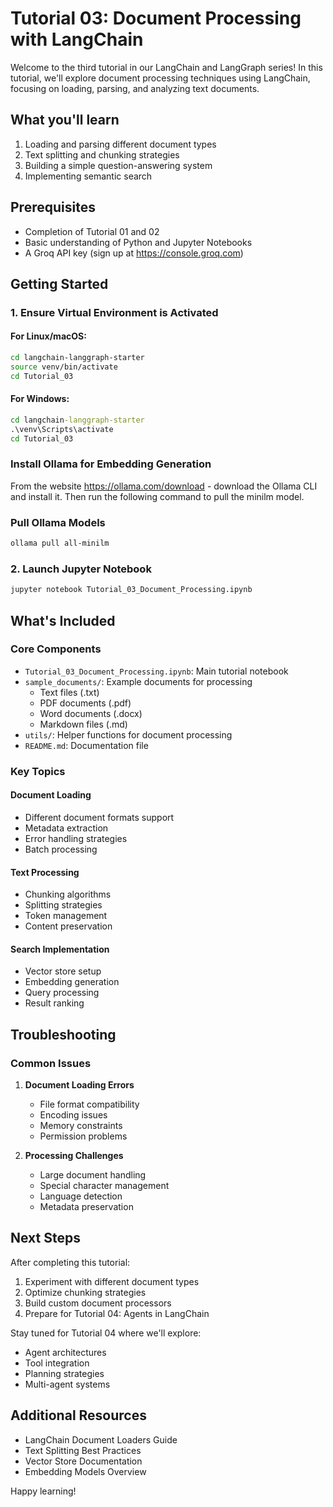 # Tutorial 03: Document Processing with LangChain

Welcome to the third tutorial in our LangChain and LangGraph series! In this tutorial, we'll explore document processing techniques using LangChain, focusing on loading, parsing, and analyzing text documents.

## What you'll learn

1. Loading and parsing different document types
2. Text splitting and chunking strategies
3. Building a simple question-answering system
4. Implementing semantic search

## Prerequisites

- Completion of Tutorial 01 and 02
- Basic understanding of Python and Jupyter Notebooks
- A Groq API key (sign up at https://console.groq.com)

## Getting Started

### 1. Ensure Virtual Environment is Activated

#### For Linux/macOS:
```bash
cd langchain-langgraph-starter
source venv/bin/activate
cd Tutorial_03
```

#### For Windows:
```cmd
cd langchain-langgraph-starter
.\venv\Scripts\activate
cd Tutorial_03
```
### Install Ollama for Embedding Generation
 From the website https://ollama.com/download - download the Ollama CLI and install it. Then run the following command to pull the minilm model.

### Pull Ollama Models
```bash 
ollama pull all-minilm
```

### 2. Launch Jupyter Notebook
```bash
jupyter notebook Tutorial_03_Document_Processing.ipynb
```

## What's Included

### Core Components
- `Tutorial_03_Document_Processing.ipynb`: Main tutorial notebook
- `sample_documents/`: Example documents for processing
  - Text files (.txt)
  - PDF documents (.pdf)
  - Word documents (.docx)
  - Markdown files (.md)
- `utils/`: Helper functions for document processing
- `README.md`: Documentation file

### Key Topics

#### Document Loading
- Different document formats support
- Metadata extraction
- Error handling strategies
- Batch processing

#### Text Processing
- Chunking algorithms
- Splitting strategies
- Token management
- Content preservation

#### Search Implementation
- Vector store setup
- Embedding generation
- Query processing
- Result ranking

## Troubleshooting

### Common Issues

1. **Document Loading Errors**
   - File format compatibility
   - Encoding issues
   - Memory constraints
   - Permission problems

2. **Processing Challenges**
   - Large document handling
   - Special character management
   - Language detection
   - Metadata preservation

## Next Steps

After completing this tutorial:
1. Experiment with different document types
2. Optimize chunking strategies
3. Build custom document processors
4. Prepare for Tutorial 04: Agents in LangChain

Stay tuned for Tutorial 04 where we'll explore:
- Agent architectures
- Tool integration
- Planning strategies
- Multi-agent systems

## Additional Resources

- LangChain Document Loaders Guide
- Text Splitting Best Practices
- Vector Store Documentation
- Embedding Models Overview

Happy learning!